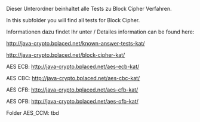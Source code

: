 Dieser Unterordner beinhaltet alle Tests zu Block Cipher Verfahren.

In this subfolder you will find all tests for Block Cipher.

Informationen dazu findet Ihr unter / Detailes information can be found here:

http://java-crypto.bplaced.net/known-answer-tests-kat/

http://java-crypto.bplaced.net/block-cipher-kat/

AES ECB: http://java-crypto.bplaced.net/aes-ecb-kat/

AES CBC: http://java-crypto.bplaced.net/aes-cbc-kat/

AES CFB: http://java-crypto.bplaced.net/aes-cfb-kat/

AES OFB: http://java-crypto.bplaced.net/aes-ofb-kat/

Folder AES_CCM: tbd
